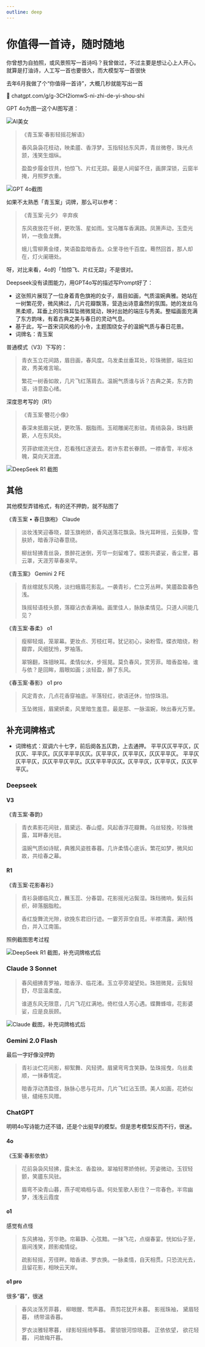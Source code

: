 ```yaml
---
outline: deep
---
```


# 你值得一首诗，随时随地

你曾想为自拍照，或风景照写一首诗吗？我曾做过，不过主要是想让心上人开心。就算是打油诗，人工写一首也要很久，而大模型写一首很快

去年6月我做了个“你值得一首诗”，大概几秒就能写出一首

🔗 chatgpt.com/g/g-3CH2iomwS-ni-zhi-de-yi-shou-shi

GPT 4o为图一这个AI图写道：

![AI美女](ai_beauty.png)

> 《青玉案·春影轻摇花解语》
>
> 春风袅袅花枝动，映柔靥、香浮梦。玉指轻拈东风弄，青丝微卷，珠光点颔，浅笑生烟纵。
>
> 盈盈步履金钗共，怕惊飞、片红无踪。最是人间留不住，画屏深锁，云窗半掩，月照罗衣重。
>

![GPT 4o截图](yoap4o.png)

如果不太熟悉「青玉案」词牌，那么可以参考：

> 《青玉案·元夕》 辛弃疾
>
> 东风夜放花千树，更吹落、星如雨。宝马雕车香满路。凤箫声动，玉壶光转，一夜鱼龙舞。
>
> 蛾儿雪柳黄金缕，笑语盈盈暗香去。众里寻他千百度。蓦然回首，那人却在，灯火阑珊处。
>

呀，对比来看，4o的「怕惊飞、片红无踪」不是很对。

Deepseek没有读图能力，用GPT4o写的描述写Prompt好了：

- 这张照片展现了一位身着青色旗袍的女子，眉目如画，气质温婉典雅。她站在一树繁花旁，微风拂过，几片花瓣飘落，营造出诗意盎然的氛围。她的发丝乌黑柔顺，耳垂上的珍珠耳坠微微晃动，映衬出她的端庄与秀美。整幅画面充满了东方韵味，有着古典之美与春日的灵动气息。
- 基于此，写一首宋词风格的小令，主题围绕女子的温婉气质与春日花景。
- 词牌名：青玉案

普通模式（V3）下写的：

> 青衣玉立花间路，眉目画，春风度。乌发柔丝垂耳处，珍珠微颤，端庄如故，秀美难言喻。
>
> 繁花一树香如故，几片飞红落肩去。温婉气质谁与诉？古典之美，东方韵语，诗意盈心绪。
>

深度思考写的（R1）

> 《青玉案·簪花小像》
>
> 春深未抵眉尖妩，更吹落、胭脂雨。玉砌雕阑花影驻。青绡袅袅，珠珰簌簌，人在东风处。
>
> 芳菲欲绾流光住，忍看残红逐波去。若许东君长眷顾。一襟香雪，半规冰魄，莫向天涯渡。
>

![DeepSeek R1 截图](yoapR1.png)

## 其他

其他模型弄错格式，有的还不押韵，就不贴图了

《青玉案 • 春日旗袍》 Claude

> 淡妆浅笑迎春晓，碧玉旗袍娇，香风送落花飘袅。珠光耳畔摇，云鬓静，雪肤娇，暗香浮动春意绕。
>
> 柳丝轻拂青丝袅，景醉花迷倒，芳华一刻留难了。蝶影共婆娑，香尘里，暮云罩，天涯芳草春来早。
>

《青玉案》 Gemini 2 FE

> 青丝绾就东风晚，淡扫蛾眉花影乱。一袭青衫，伫立芳丛畔。笑靥盈盈春色浅。
>
> 珠摇轻语枝头颤，落瓣沾衣香满袖。画里佳人，脉脉柔情见。只道人间能几见？
>

《青玉案·春柔》 o1

> 瘦柳轻烟，笼翠幕。更妆点、芳枝红萼。犹记初心，染粉雪。蝶衣暗绕，粉瓣霏，风细犹怜，罗袖落。
>
> 翠锦翻，珠钿映耳。柔情似水，步摇晃。莫负春风，赏芳菲。暗香盈袖，谁与依？是回眸，眉眼如画；淡轻盈，醉了东风。
>

《春玉案·春影》 o1 pro

> 风定青衣，几点花香穿袖底。半落轻红，欲语还休，怕惊珠泪。
>
> 玉坠微摇，眉黛妍柔，风里暗生羞意。最是那、一脉温婉，映出春光万里。
>

## 补充词牌格式

- 词牌格式：双调六十七字，前后阕各五仄韵，上去通押。 平平仄仄平平仄，仄仄仄、平平仄。仄仄平平平仄仄。仄平平仄，仄平平仄，仄仄平平仄。 平平仄仄平平仄，仄仄平平仄平仄。仄仄平平平仄仄。仄平平仄，仄平平仄，仄仄平平仄。

### Deepseek

#### V3

《青玉案·春韵》

> 青衣素影花间驻，眉黛远、春山蹙。风起香浮花瓣舞。乌丝轻挽，珍珠微露，耳畔春光驻。
>
> 温婉气质如诗赋，典雅风姿胜春暮。几许柔情心底诉。繁花如梦，微风如故，共绘春之幕。
>

#### R1

《青玉案·花影春衫》

> 青衫袅娜临风立，蘸玉蕊、分春碧。花影摇光沾鬓湿。珠珰微响，鬓云斜织，碎落胭脂粒。
>
> 香红旋舞流光隙，欲挽东君旧行迹。一霎芳菲空自觅。半襟清露，满阶残白，并入江南笛。
>

照例截图思考过程

![DeepSeek R1 截图，补充词牌格式后](yoapR1-2.png)

### Claude 3 Sonnet

> 春风细拂青罗袖，暗香浮、临花渚。玉立亭旁凝望处。珠翘微晃，云鬓轻舒，尽显温柔度。
>
> 谁道东风无限意，几片飞花红满地。倚栏佳人芳心遇。蝶舞蜂喧，花影婆娑，应是良辰顾。
>

![Claude 截图，补充词牌格式后](yoapClaude.png)

### Gemini 2.0 Flash

最后一字好像没押韵

> 青衫淡伫花间影，柳絮舞、风轻骋。眉黛弯弯含笑静。坠珠摇曳，乌丝柔顺，一抹春情定。
>
> 暗香浮动清盈径，脉脉心思与花并。几片飞红沾玉颈。美人如画，花娇似镜，缱绻东风赠。
>

### ChatGPT

明明4o写诗能力还不错，还是个出挺早的模型。但是思考模型反而不行，很迷。

#### 4o

《玉案·春影依依》

> 花前袅袅风轻拂，露未泫、香盈袂。翠袖轻寒娇倚树。芳姿微动，玉钗轻颤，笑靥东风驻。
>
> 眉弯不染青山暮，燕子呢喃相与语。何处笙歌人影住？一帘春色，半帘幽梦，浅浅云霞度
>

#### o1

感觉有点怪

> 东风拂袖，芳华艳。帘幕静、心弦黯。一抹飞花，点缀春宴。恍如仙子至，眉间浅笑，顾影痴情绽。
>
> 疏影轻摇，芳径畔。暗香递、罗衣换。一脉柔情，自天相贯。只恐流光去，且留花影，相映云天岸。
>

#### o1 pro

很多“暮”，很迷

> 春风淡荡芳菲暮， 柳眼醒、莺声暮。 燕剪花犹开未暮。 影摇珠袖， 黛眉轻暮， 绣带温香暮。
>
> 罗衣淡雅轻寒暮， 绿影轻摇绮筝暮。 雾锁银河惊晓暮。 正依依望， 欲花轻暮， 问故梅开暮。
